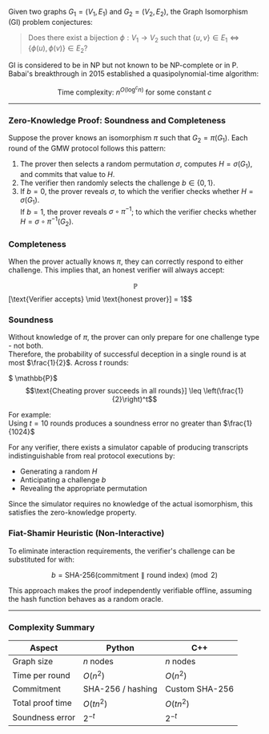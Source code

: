Given two graphs $G_1 = (V_1, E_1)$ and $G_2 = (V_2, E_2)$, the Graph Isomorphism (GI) problem conjectures:
> Does there exist a bijection $\phi: V_1 \rightarrow V_2$ such that $\{u, v\} \in E_1 \iff \{\phi(u), \phi(v)\} \in E_2$?

GI is considered to be  in NP but not known to be NP-complete or in P. Babai's breakthrough in 2015 established a quasipolynomial-time algorithm:

$$\text{Time complexity: } n^{O(\log^c n)} \text{ for some constant } c$$

---

### Zero-Knowledge Proof: Soundness and Completeness
Suppose the prover knows an isomorphism $\pi$ such that $G_2 = \pi(G_1)$.
Each round of the GMW protocol follows this pattern:

1. The prover then selects a random permutation $\sigma$, computes $H = \sigma(G_1)$, and commits that value to $H$.
2. The verifier then randomly selects the challenge $b \in \{0, 1\}$.
3. If $b = 0$, the prover reveals $\sigma$, to which the verifier checks whether $H = \sigma(G_1)$.  
   If $b = 1$, the prover reveals $\sigma \circ \pi^{-1}$; to which the verifier checks whether $H = \sigma \circ \pi^{-1}(G_2)$.

### Completeness
When the prover actually knows $\pi$, they can correctly respond to either challenge. This implies that, an honest verifier will always accept:

$$\ \mathbb{P}$$ [\text{Verifier accepts} \mid \text{honest prover}] = 1$$

### Soundness
Without knowledge of $\pi$, the prover can only prepare for one challenge type - not both.  
Therefore, the probability of successful deception in a single round is at most $\frac{1}{2}$. Across $t$ rounds:

$ \mathbb{P}$ $$\text{Cheating prover succeeds in all rounds}] \leq \left(\frac{1}{2}\right)^t$$

For example:  
Using $t = 10$ rounds produces a soundness error no greater than $\frac{1}{1024}$


For any verifier, there exists a simulator capable of producing transcripts indistinguishable from real protocol executions by:
- Generating a random $H$
- Anticipating a challenge $b$
- Revealing the appropriate permutation

Since the simulator requires no knowledge of the actual isomorphism, this satisfies the zero-knowledge property.

### Fiat-Shamir Heuristic (Non-Interactive)
To eliminate interaction requirements, the verifier's challenge can be substituted for with:

$$b = \text{SHA-256}(\text{commitment} \parallel \text{round index}) \pmod 2$$

This approach makes the proof independently verifiable offline, assuming the hash function behaves as a random oracle.

---

### Complexity Summary
| Aspect               | Python               | C++                   |
|----------------------|----------------------|------------------------|
| Graph size           | $n$ nodes        | $n$ nodes          |
| Time per round       | $O(n^2)$         | $O(n^2)$           |
| Commitment           | SHA-256 / hashing    | Custom SHA-256         |
| Total proof time     | $O(tn^2)$        | $O(tn^2)$          |
| Soundness error      | $2^{-t}$         | $2^{-t}$           |
